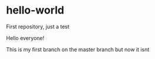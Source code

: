 # hello-world
First repository, just a test 

Hello everyone!

This is my first branch on the master branch but now it isnt 
